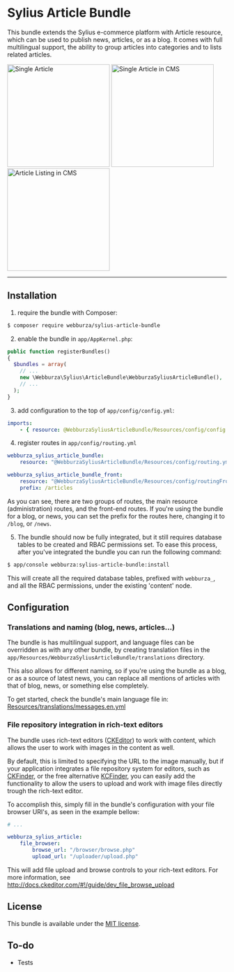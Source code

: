 # Sylius Article Bundle

This bundle extends the Sylius e-commerce platform with Article resource, which can be used to
publish news, articles, or as a blog. It comes with full multilingual support, the ability to
group articles into categories and to lists related articles.

[<img title="Single Article" src="http://i.imgur.com/aFZg03r.png" width="235">](http://i.imgur.com/aFZg03r.png)
[<img title="Single Article in CMS" src="http://i.imgur.com/oMZ5Z7i.png" width="235">](http://i.imgur.com/oMZ5Z7i.png)
[<img title="Article Listing in CMS" src="http://i.imgur.com/zjFYdyN.png" width="235">](http://i.imgur.com/zjFYdyN.png)

---

## Installation

  1. require the bundle with Composer:

  ```bash
  $ composer require webburza/sylius-article-bundle
  ```

  2. enable the bundle in `app/AppKernel.php`:

  ```php
  public function registerBundles()
  {
    $bundles = array(
      // ...
      new \Webburza\Sylius\ArticleBundle\WebburzaSyliusArticleBundle(),
      // ...
    );
  }
  ```

  3. add configuration to the top of `app/config/config.yml`:

  ```yaml
  imports:
      - { resource: @WebburzaSyliusArticleBundle/Resources/config/config.yml }
  ```

  4. register routes in `app/config/routing.yml`

  ```yaml
  webburza_sylius_article_bundle:
      resource: "@WebburzaSyliusArticleBundle/Resources/config/routing.yml"

  webburza_sylius_article_bundle_front:
      resource: "@WebburzaSyliusArticleBundle/Resources/config/routingFront.yml"
      prefix: /articles
  ```

  As you can see, there are two groups of routes, the main resource (administration) routes,
  and the front-end routes. If you're using the bundle for a blog, or news, you can
  set the prefix for the routes here, changing it to `/blog`, or `/news`.

  5. The bundle should now be fully integrated, but it still requires
database tables to be created and RBAC permissions set. To ease this
process, after you've integrated the bundle you can run the
following command:

  ```bash
  $ app/console webburza:sylius-article-bundle:install
  ```

  This will create all the required database tables, prefixed with `webburza_`,
and all the RBAC permissions, under the existing 'content' node.

## Configuration

### Translations and naming (blog, news, articles...)

The bundle is has multilingual support, and language files can be
overridden as with any other bundle, by creating translation files in the
`app/Resources/WebburzaSyliusArticleBundle/translations` directory.

This also allows for different naming, so if you're using the bundle as a blog,
or as a source of latest news, you can replace all mentions of articles with
that of blog, news, or something else completely.

To get started, check the bundle's main language file in:
[Resources/translations/messages.en.yml](https://github.com/webburza/sylius-article-bundle/Resources/translations/messages.en.yml)

### File repository integration in rich-text editors

The bundle uses rich-text editors ([CKEditor](http://ckeditor.com/)) to work
with content, which allows the user to work with images in the content as well.

By default, this is limited to specifying the URL to the image manually, but
if your application integrates a file repository system for editors, such as
[CKFinder](https://cksource.com/ckfinder), or the free alternative
[KCFinder](http://kcfinder.sunhater.com/), you can easily add the functionality
to allow the users to upload and work with image files directly trough the
rich-text editor.

To accomplish this, simply fill in the bundle's configuration with your file browser
URI's, as seen in the example bellow:

```yaml
# ...

webburza_sylius_article:
    file_browser:
        browse_url: "/browser/browse.php"
        upload_url: "/uploader/upload.php"
```

This will add file upload and browse controls to your rich-text editors.
For more information, see http://docs.ckeditor.com/#!/guide/dev_file_browse_upload

## License

This bundle is available under the [MIT license](LICENSE).

## To-do

- Tests
